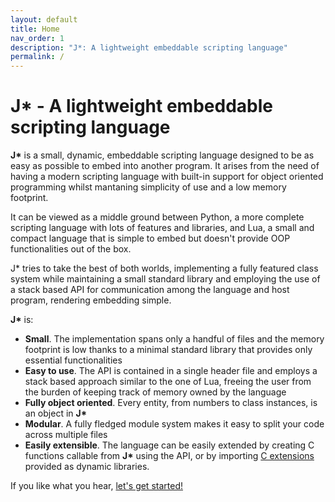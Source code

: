 ```yaml
---
layout: default
title: Home
nav_order: 1
description: "J*: A lightweight embeddable scripting language"
permalink: /
---
```


# J* - A lightweight embeddable scripting language

**J\*** is a small, dynamic, embeddable scripting language designed to be as easy as possible to 
embed into another program. It arises from the need of having a modern scripting language with 
built-in support for object oriented programming whilst mantaning simplicity of use and a low memory
footprint.

It can be viewed as a middle ground between Python, a more complete scripting language with lots of 
features and libraries, and Lua, a small and compact language that is simple to embed but doesn't 
provide OOP functionalities out of the box.  


J* tries to take the best of both worlds, implementing a fully featured class system while 
maintaining a small standard library and employing the use of a stack based API for communication 
among the language and host program, rendering embedding simple.

**J\*** is:
 - **Small**. The implementation spans only a handful of files and the memory footprint is low
   thanks to a minimal standard library that provides only essential functionalities
 - **Easy to use**. The API is contained in a single header file and employs a stack based approach
   similar to the one of Lua, freeing the user from the burden of keeping track of memory owned by
   the language
 - **Fully object oriented**. Every entity, from numbers to class instances, is an object in **J\***
 - **Modular**. A fully fledged module system makes it easy to split your code across multiple files
 - **Easily extensible**. The language can be easily extended by creating C functions callable from
   **J\*** using the API, or by importing [C extensions](https://github.com/bamless/jsocket) 
   provided as dynamic libraries.

If you like what you hear, [let's get started!](getting-started)